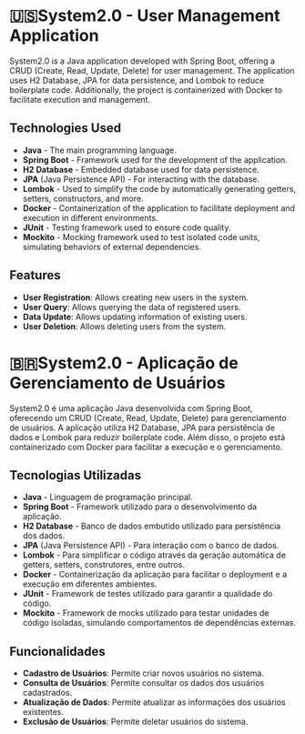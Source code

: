 # 🇺🇸System2.0 - User Management Application

System2.0 is a Java application developed with Spring Boot, offering a CRUD (Create, Read, Update, Delete) for user management. The application uses H2 Database, JPA for data persistence, and Lombok to reduce boilerplate code. Additionally, the project is containerized with Docker to facilitate execution and management.

## Technologies Used

- **Java** - The main programming language.
- **Spring Boot** - Framework used for the development of the application.
- **H2 Database** - Embedded database used for data persistence.
- **JPA** (Java Persistence API) - For interacting with the database.
- **Lombok** - Used to simplify the code by automatically generating getters, setters, constructors, and more.
- **Docker** - Containerization of the application to facilitate deployment and execution in different environments.
- **JUnit** - Testing framework used to ensure code quality.
- **Mockito** - Mocking framework used to test isolated code units, simulating behaviors of external dependencies.

## Features

- **User Registration**: Allows creating new users in the system.
- **User Query**: Allows querying the data of registered users.
- **Data Update**: Allows updating information of existing users.
- **User Deletion**: Allows deleting users from the system.

#

# 🇧🇷System2.0 - Aplicação de Gerenciamento de Usuários

System2.0 é uma aplicação Java desenvolvida com Spring Boot, oferecendo um CRUD (Create, Read, Update, Delete) para gerenciamento de usuários. A aplicação utiliza H2 Database, JPA para persistência de dados e Lombok para reduzir boilerplate code. Além disso, o projeto está containerizado com Docker para facilitar a execução e o gerenciamento.

## Tecnologias Utilizadas

- **Java** - Linguagem de programação principal.
- **Spring Boot** - Framework utilizado para o desenvolvimento da aplicação.
- **H2 Database** - Banco de dados embutido utilizado para persistência dos dados.
- **JPA** (Java Persistence API) - Para interação com o banco de dados.
- **Lombok** - Para simplificar o código através da geração automática de getters, setters, construtores, entre outros.
- **Docker** - Containerização da aplicação para facilitar o deployment e a execução em diferentes ambientes.
- **JUnit** - Framework de testes utilizado para garantir a qualidade do código.
- **Mockito** - Framework de mocks utilizado para testar unidades de código isoladas, simulando comportamentos de dependências externas.

## Funcionalidades

- **Cadastro de Usuários**: Permite criar novos usuários no sistema.
- **Consulta de Usuários**: Permite consultar os dados dos usuários cadastrados.
- **Atualização de Dados**: Permite atualizar as informações dos usuários existentes.
- **Exclusão de Usuários**: Permite deletar usuários do sistema.

